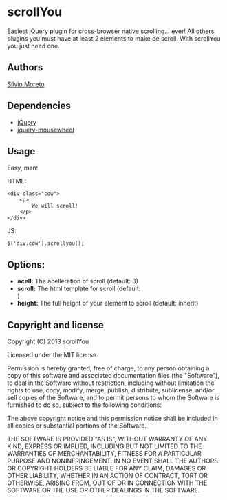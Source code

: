 scrollYou
=========

Easiest jQuery plugin for cross-browser native scrolling... ever!
All others plugins you must have at least 2 elements to make de scroll. With scrollYou you just need one.

## Authors

[Silvio Moreto](http://github.com/silviomoreto)

## Dependencies

- [jQuery](http://github.com/jquery/query)
- [jquery-mousewheel](https://github.com/brandonaaron/jquery-mousewheel)

## Usage

Easy, man!

HTML:

    <div class="cow">
        <p>
            We will scroll!
        </p>
    </div>

JS:

    $('div.cow').scrollyou();

## Options:

- **acell:** The acelleration of scroll (default: 3)
- **scroll:** The html template for scroll (default: <div />)
- **height:** The full height of your element to scroll (default: inherit)

## Copyright and license

Copyright (C) 2013 scrollYou

Licensed under the MIT license.

Permission is hereby granted, free of charge, to any person obtaining a copy of this software and associated documentation files (the "Software"), to deal in the Software without restriction, including without limitation the rights to use, copy, modify, merge, publish, distribute, sublicense, and/or sell copies of the Software, and to permit persons to whom the Software is furnished to do so, subject to the following conditions:

The above copyright notice and this permission notice shall be included in all copies or substantial portions of the Software.

THE SOFTWARE IS PROVIDED "AS IS", WITHOUT WARRANTY OF ANY KIND, EXPRESS OR IMPLIED, INCLUDING BUT NOT LIMITED TO THE WARRANTIES OF MERCHANTABILITY, FITNESS FOR A PARTICULAR PURPOSE AND NONINFRINGEMENT. IN NO EVENT SHALL THE AUTHORS OR COPYRIGHT HOLDERS BE LIABLE FOR ANY CLAIM, DAMAGES OR OTHER LIABILITY, WHETHER IN AN ACTION OF CONTRACT, TORT OR OTHERWISE, ARISING FROM, OUT OF OR IN CONNECTION WITH THE SOFTWARE OR THE USE OR OTHER DEALINGS IN THE SOFTWARE.
